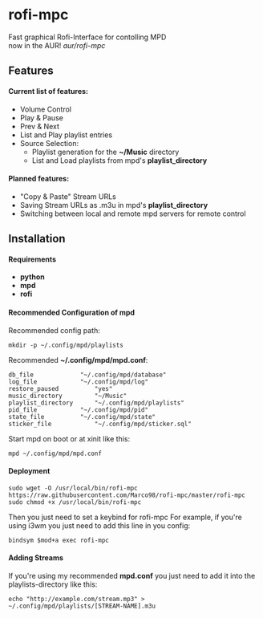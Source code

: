# rofi-mpc
Fast graphical Rofi-Interface for contolling MPD  
now in the AUR! *aur/rofi-mpc*
## Features
#### Current list of features:
* Volume Control
* Play & Pause
* Prev & Next
* List and Play playlist entries
* Source Selection:
  * Playlist generation for the **~/Music** directory
  * List and Load playlists from mpd's **playlist_directory**
#### Planned features:
* "Copy & Paste" Stream URLs
* Saving Stream URLs as .m3u in mpd's **playlist_directory**
* Switching between local and remote mpd servers for remote control
## Installation
#### Requirements
* **python**
* **mpd**
* **rofi**
#### Recommended Configuration of mpd
Recommended config path:
```
mkdir -p ~/.config/mpd/playlists
```
Recommended **~/.config/mpd/mpd.conf**:
```
db_file				"~/.config/mpd/database"
log_file			"~/.config/mpd/log"
restore_paused			"yes"
music_directory			"~/Music"
playlist_directory		"~/.config/mpd/playlists"
pid_file			"~/.config/mpd/pid"
state_file			"~/.config/mpd/state"
sticker_file			"~/.config/mpd/sticker.sql"
```
Start mpd on boot or at xinit like this:
```
mpd ~/.config/mpd/mpd.conf
```
#### Deployment
```
sudo wget -O /usr/local/bin/rofi-mpc  https://raw.githubusercontent.com/Marco98/rofi-mpc/master/rofi-mpc
sudo chmod +x /usr/local/bin/rofi-mpc
```
Then you just need to set a keybind for rofi-mpc
For example, if you're using i3wm you just need to add this line in you config:
```
bindsym $mod+a exec rofi-mpc
```
#### Adding Streams
If you're using my recommended **mpd.conf** you just need to add it into the playlists-directory like this:
```
echo "http://example.com/stream.mp3" > ~/.config/mpd/playlists/[STREAM-NAME].m3u
```
